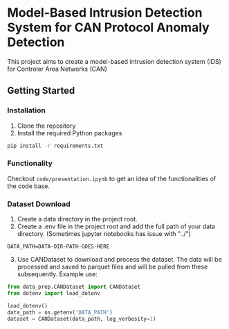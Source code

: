 # Model-Based Intrusion Detection System for CAN Protocol Anomaly Detection

This project aims to create a model-based intrusion detection system (IDS) for Controler Area Networks (CAN)

## Getting Started

### Installation

1. Clone the repository
2. Install the required Python packages
```bash
pip install -r requirements.txt
```

### Functionality 
Checkout `code/presentation.ipynb` to get an idea of the functionalities of the code base.

### Dataset Download
1. Create a data directory in the project root.
2. Create a .env file in the project root and add the full path of your data directory. (Sometimes jupyter notebooks has issue with "../")
```dotenv
DATA_PATH=DATA-DIR-PATH-GOES-HERE
```
3. Use CANDataset to download and process the dataset. The data will be processed and saved to parquet files and will be pulled from these subsequently.
Example use:
```py
from data_prep.CANDataset import CANDataset
from dotenv import load_dotenv

load_dotenv()
data_path = os.getenv('DATA_PATH')
dataset = CANDataset(data_path, log_verbosity=1)
```



